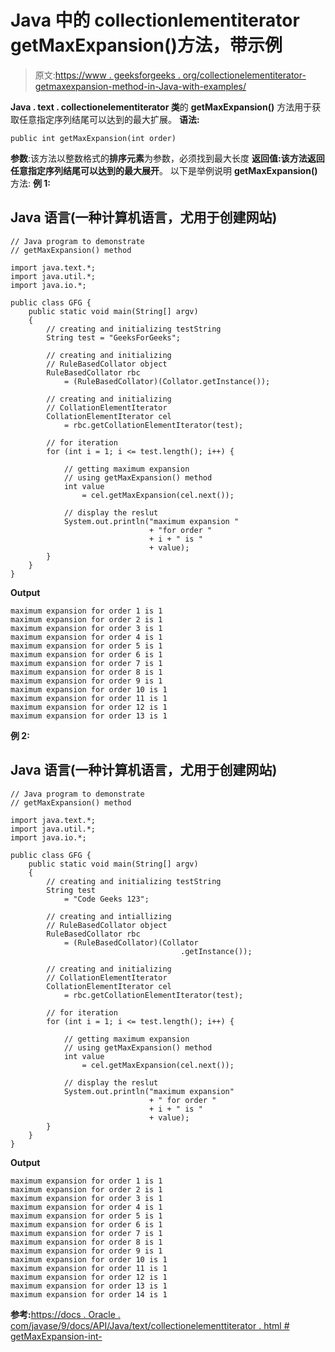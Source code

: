 # Java 中的 collectionlementiterator getMaxExpansion()方法，带示例

> 原文:[https://www . geeksforgeeks . org/collectionelementiterator-getmaxexpansion-method-in-Java-with-examples/](https://www.geeksforgeeks.org/collationelementiterator-getmaxexpansion-method-in-java-with-examples/)

**Java . text . collectionelementiterator 类**的 **getMaxExpansion()** 方法用于获取任意指定序列结尾可以达到的最大扩展。
**语法:**

```
public int getMaxExpansion(int order)
```

**参数**:该方法以整数格式的**排序元素**为参数，必须找到最大长度
**返回值:**该方法返回任意指定序列结尾可以达到的**最大展开**。
以下是举例说明 **getMaxExpansion()** 方法:
**例 1:**

## Java 语言(一种计算机语言，尤用于创建网站)

```
// Java program to demonstrate
// getMaxExpansion() method

import java.text.*;
import java.util.*;
import java.io.*;

public class GFG {
    public static void main(String[] argv)
    {
        // creating and initializing testString
        String test = "GeeksForGeeks";

        // creating and initializing
        // RuleBasedCollator object
        RuleBasedCollator rbc
            = (RuleBasedCollator)(Collator.getInstance());

        // creating and initializing
        // CollationElementIterator
        CollationElementIterator cel
            = rbc.getCollationElementIterator(test);

        // for iteration
        for (int i = 1; i <= test.length(); i++) {

            // getting maximum expansion
            // using getMaxExpansion() method
            int value
                = cel.getMaxExpansion(cel.next());

            // display the reslut
            System.out.println("maximum expansion "
                               + "for order "
                               + i + " is "
                               + value);
        }
    }
}
```

**Output**

```
maximum expansion for order 1 is 1
maximum expansion for order 2 is 1
maximum expansion for order 3 is 1
maximum expansion for order 4 is 1
maximum expansion for order 5 is 1
maximum expansion for order 6 is 1
maximum expansion for order 7 is 1
maximum expansion for order 8 is 1
maximum expansion for order 9 is 1
maximum expansion for order 10 is 1
maximum expansion for order 11 is 1
maximum expansion for order 12 is 1
maximum expansion for order 13 is 1

```

**例 2:**

## Java 语言(一种计算机语言，尤用于创建网站)

```
// Java program to demonstrate
// getMaxExpansion() method

import java.text.*;
import java.util.*;
import java.io.*;

public class GFG {
    public static void main(String[] argv)
    {
        // creating and initializing testString
        String test
            = "Code Geeks 123";

        // creating and intiallizing
        // RuleBasedCollator object
        RuleBasedCollator rbc
            = (RuleBasedCollator)(Collator
                                      .getInstance());

        // creating and initializing
        // CollationElementIterator
        CollationElementIterator cel
            = rbc.getCollationElementIterator(test);

        // for iteration
        for (int i = 1; i <= test.length(); i++) {

            // getting maximum expansion
            // using getMaxExpansion() method
            int value
                = cel.getMaxExpansion(cel.next());

            // display the reslut
            System.out.println("maximum expansion"
                               + " for order "
                               + i + " is "
                               + value);
        }
    }
}
```

**Output**

```
maximum expansion for order 1 is 1
maximum expansion for order 2 is 1
maximum expansion for order 3 is 1
maximum expansion for order 4 is 1
maximum expansion for order 5 is 1
maximum expansion for order 6 is 1
maximum expansion for order 7 is 1
maximum expansion for order 8 is 1
maximum expansion for order 9 is 1
maximum expansion for order 10 is 1
maximum expansion for order 11 is 1
maximum expansion for order 12 is 1
maximum expansion for order 13 is 1
maximum expansion for order 14 is 1

```

**参考:**[https://docs . Oracle . com/javase/9/docs/API/Java/text/collectionelementtiterator . html # getMaxExpansion-int-](https://docs.oracle.com/javase/9/docs/api/java/text/CollationElementIterator.html#getMaxExpansion-int-)